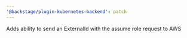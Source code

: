 ```yaml
---
'@backstage/plugin-kubernetes-backend': patch
---
```


Adds ability to send an ExternalId with the assume role request to AWS
